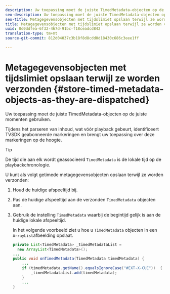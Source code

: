 ```yaml
---
description: Uw toepassing moet de juiste TimedMetadata-objecten op de juiste momenten gebruiken.
seo-description: Uw toepassing moet de juiste TimedMetadata-objecten op de juiste momenten gebruiken.
seo-title: Metagegevensobjecten met tijdslimiet opslaan terwijl ze worden verzonden
title: Metagegevensobjecten met tijdslimiet opslaan terwijl ze worden verzonden
uuid: 0d0ddfea-6f32-467d-91bc-f18ceadcd842
translation-type: tm+mt
source-git-commit: 812d04037c3b18f8d8cdd0d18430c686c3eee1ff

---
```



# Metagegevensobjecten met tijdslimiet opslaan terwijl ze worden verzonden {#store-timed-metadata-objects-as-they-are-dispatched}

Uw toepassing moet de juiste TimedMetadata-objecten op de juiste momenten gebruiken.

Tijdens het parseren van inhoud, wat vóór playback gebeurt, identificeert TVSDK geabonneerde markeringen en brengt uw toepassing over deze markeringen op de hoogte.

>[!TIP]
>
>De tijd die aan elk wordt geassocieerd `TimedMetadata` is de lokale tijd op de playbackchronologie.

U kunt als volgt getimede metagegevensobjecten opslaan terwijl ze worden verzonden:

1. Houd de huidige afspeeltijd bij.
1. Pas de huidige afspeeltijd aan de verzonden `TimedMetadata` objecten aan.

1. Gebruik de instelling `TimedMetadata` waarbij de begintijd gelijk is aan de huidige lokale afspeeltijd.

   In het volgende voorbeeld ziet u hoe u `TimedMetadata` objecten in een `ArrayList`afbeelding opslaat.

   ```java
   private List<TimedMetadata> _timedMetadataList =  
     new ArrayList<TimedMetadata>(); 
   ... 
   public void onTimedMetadata(TimedMetadata timedMetadata) { 
       ... 
       if (timedMetadata.getName().equalsIgnoreCase("#EXT-X-CUE"))  { 
           _timedMetadataList.add(timedMetadata); 
       } 
       ... 
   }
   ```

